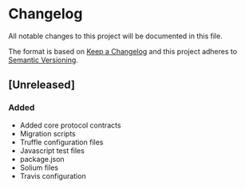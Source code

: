 # Changelog

All notable changes to this project will be documented in this file.

The format is based on [Keep a Changelog](http://keepachangelog.com/en/1.0.0/)
and this project adheres to [Semantic Versioning](http://semver.org/spec/v2.0.0.html).


## [Unreleased]

### Added
 - Added core protocol contracts
 - Migration scripts
 - Truffle configuration files
 - Javascript test files
 - package.json
 - Solium files
 - Travis configuration
